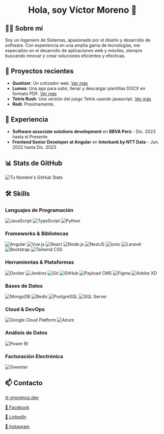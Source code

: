 <h1 align="center">Hola, soy Víctor Moreno 👋</h1>

## 👨‍💻 Sobre mí

Soy un Ingeniero de Sistemas, apasionado por el diseño y desarrollo de software. Con experiencia en una amplia gama de tecnologías, me especializo en el desarrollo de aplicaciones web y móviles, siempre buscando innovar y crear soluciones eficientes y efectivas.

## 🚀 Proyectos recientes

- **Quotizer**: Un cotizador web. [Ver más](https://quotizer.vmorenoz.dev)
- **Lumos**: Una app para subir, llenar y descargar plantillas DOCX en formato PDF. [Ver más](https://lumos.vmorenoz.dev)
- **Tetris Rush**: Una versión del juego Tetris usando javascript. [Ver más](https://tetris.vmorenoz.dev)
- **Redi**: Proximamente.

## 💼 Experiencia

- **Software associate solutions development** en **BBVA Perú** - Dic. 2023 hasta el Presente
- **Frontend Senior Developer at Angular** en **Interbank by NTT Data** - Jun. 2022 hasta Dic. 2023

## 📊 Stats de GitHub

![Tu Nombre's GitHub Stats](https://github-readme-stats.vercel.app/api?username=vmorenoz&show_icons=true&theme=radical)

## 🛠 Skills

### Lenguajes de Programación
![JavaScript](https://img.shields.io/badge/-JavaScript-%23F7DF1E?style=flat-square&logo=javascript&logoColor=black)
![TypeScript](https://img.shields.io/badge/-TypeScript-%23007ACC?style=flat-square&logo=typescript&logoColor=white)
![Python](https://img.shields.io/badge/-Python-%233776AB?style=flat-square&logo=python&logoColor=white)

### Frameworks & Bibliotecas
![Angular](https://img.shields.io/badge/-Angular-%23DD0031?style=flat-square&logo=angular&logoColor=white)
![Vue.js](https://img.shields.io/badge/-Vue.js-%234FC08D?style=flat-square&logo=vue.js&logoColor=white)
![React](https://img.shields.io/badge/-React-%2361DAFB?style=flat-square&logo=react&logoColor=black)
![Node.js](https://img.shields.io/badge/-Node.js-%23339933?style=flat-square&logo=node.js&logoColor=white)
![NestJS](https://img.shields.io/badge/-NestJS-%23E0234E?style=flat-square&logo=nestjs&logoColor=white)
![Ionic](https://img.shields.io/badge/-Ionic-%233880FF?style=flat-square&logo=ionic&logoColor=white)
![Laravel](https://img.shields.io/badge/-Laravel-%23FF2D20?style=flat-square&logo=laravel&logoColor=white)
![Bootstrap](https://img.shields.io/badge/-Bootstrap-%7952B3?style=flat-square&logo=bootstrap&logoColor=white)
![Tailwind CSS](https://img.shields.io/badge/-Tailwind%20CSS-%2338B2AC?style=flat-square&logo=tailwind-css&logoColor=white)

### Herramientas & Plataformas
![Docker](https://img.shields.io/badge/-Docker-%232496ED?style=flat-square&logo=docker&logoColor=white)
![Jenkins](https://img.shields.io/badge/-Jenkins-%23D24939?style=flat-square&logo=jenkins&logoColor=white)
![Git](https://img.shields.io/badge/-Git-%23F05032?style=flat-square&logo=git&logoColor=white)
![GitHub](https://img.shields.io/badge/-GitHub-%23181717?style=flat-square&logo=github&logoColor=white)
![Payload CMS](https://img.shields.io/badge/-Payload%20CMS-%23999999?style=flat-square) <!-- No official Payload CMS badge, used a generic color -->
![Figma](https://img.shields.io/badge/-Figma-%23F24E1E?style=flat-square&logo=figma&logoColor=white)
![Adobe XD](https://img.shields.io/badge/-Adobe%20XD-%23FF61F6?style=flat-square&logo=adobe-xd&logoColor=white)

### Bases de Datos
![MongoDB](https://img.shields.io/badge/-MongoDB-%2347A248?style=flat-square&logo=mongodb&logoColor=white)
![Redis](https://img.shields.io/badge/-Redis-%23DC382D?style=flat-square&logo=redis&logoColor=white)
![PostgreSQL](https://img.shields.io/badge/-PostgreSQL-%23336791?style=flat-square&logo=postgresql&logoColor=white)
![SQL Server](https://img.shields.io/badge/-SQL%20Server-%23CC2927?style=flat-square&logo=microsoft-sql-server&logoColor=white)

### Cloud & DevOps
![Google Cloud Platform](https://img.shields.io/badge/-Google%20Cloud-%234285F4?style=flat-square&logo=google-cloud&logoColor=white)
![Azure](https://img.shields.io/badge/-Azure-%230072C6?style=flat-square&logo=microsoft-azure&logoColor=white)

### Análisis de Datos
![Power BI](https://img.shields.io/badge/-Power%20BI-%23F2C811?style=flat-square&logo=power-bi&logoColor=black)

### Facturación Electrónica
![Greenter](https://img.shields.io/badge/-Greenter-%234CA143?style=flat-square)

## 📫 Contacto

[🌐 vmorenoz.dev](https://vmorenoz.dev)

[📘 Facebook](https://www.facebook.com/vicodev.pe)

[🔗 LinkedIn](https://www.linkedin.com/in/vicodev/)

[📸 Instagram](https://www.instagram.com/vicodev)
